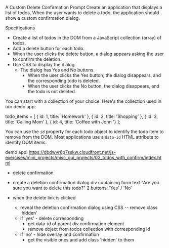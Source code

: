 A Custom Delete Confirmation Prompt
Create an application that displays a list of todos. When the user wants to delete a todo, the application should show a custom confirmation dialog.

Specifications
- Create a list of todos in the DOM from a JavaScript collection (array) of todos.
- Add a delete button for each todo.
- When the user clicks the delete button, a dialog appears asking the user to confirm the deletion.
- Use CSS to display the dialog.
  - The dialog has Yes and No buttons.
    - When the user clicks the Yes button, the dialog disappears, and the corresponding todo is deleted.
    - When the user clicks the No button, the dialog disappears, and the todo is not deleted.

You can start with a collection of your choice. Here's the collection used in our demo app:

todo_items = [
  { id: 1, title: 'Homework' },
  { id: 2, title: 'Shopping' },
  { id: 3, title: 'Calling Mom' },
  { id: 4, title: 'Coffee with John '}
];

You can use the `id` property for each todo object to identify the todo item to remove from the DOM. Most applications use a `data-id` HTML attribute to identify DOM items.

demo app: https://dbdwvr6p7sskw.cloudfront.net/js-exercises/mini_projects/misc_gui_projects/03_todos_with_confirm/index.html


* delete confirmation
- create a deletion confirmation dialog
  div 
    containing form
  text "Are you sure you want to delete this todo?" 
  2 buttons: 'Yes' / 'No'

- when the delete link is clicked
  - reveal the deletion confirmation dialog using CSS 
  -- remove class 'hidden'
  - if 'yes' - delete corresponding 
    - get data-id of parent div.confirmation element
    - remove object from todos collection with corresponding id
  - if 'no' - hide overlay and confirmation
    - get the visible ones and add class 'hidden' to them

